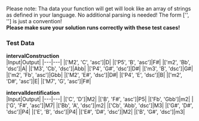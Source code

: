Please note: Tha data your function will get will look like an array of strings as defined in your language. No additional parsing is needed! The form ['', ''] is just a convention! <br>
**Please make sure your solution runs correctly with these test cases!** <br>



### Test Data
**intervalConstruction**<br>
|Input|Output|
|---|---|
|['M2', 'C', 'asc']|D|
|['P5', 'B', 'asc']|F#|
|['m2', 'Bb', 'dsc']|A|
|['M3', 'Cb', 'dsc']|Abb|
|['P4', 'G#', 'dsc']|D#|
|['m3', 'B', 'dsc']|G#|
|['m2', 'Fb', 'asc']|Gbb|
|['M2', 'E#', 'dsc']|D#|
|['P4', 'E', 'dsc']|B|
|['m2', 'D#', 'asc']|E|
|['M7', 'G', 'asc']|F#|

**intervalIdentification** <br>
|Input|Output|
|---|---|
|['C', 'D']|M2|
|['B', 'F#', 'asc']|P5|
|['Fb', 'Gbb']|m2|
|['G', 'F#', 'asc']|M7|
|['Bb', 'A', 'dsc']|m2|
|['Cb', 'Abb', 'dsc']|M3|
|['G#', 'D#', 'dsc']|P4|
|['E', 'B', 'dsc']|P4|
|['E#', 'D#', 'dsc']|M2|
|['B', 'G#', 'dsc']|m3|
